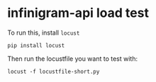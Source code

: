 # infinigram-api load test

To run this, install `locust`

`pip install locust`

Then run the locustfile you want to test with:

`locust -f locustfile-short.py`